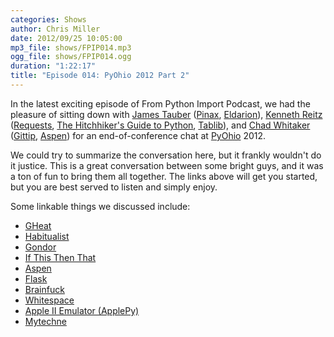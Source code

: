 ```yaml
---
categories: Shows
author: Chris Miller
date: 2012/09/25 10:05:00
mp3_file: shows/FPIP014.mp3
ogg_file: shows/FPIP014.ogg
duration: "1:22:17"
title: "Episode 014: PyOhio 2012 Part 2"
---
```

In the latest exciting episode of From Python Import Podcast, we had the
pleasure of sitting down with
[James Tauber][jt] ([Pinax][pinax], [Eldarion][eldarion]),
[Kenneth Reitz][kr] ([Requests][requests], [The Hitchhiker's Guide to Python][pg], [Tablib][tablib]),
and [Chad Whitaker][cw] ([Gittip][gittip], [Aspen][aspen])
for an end-of-conference chat at [PyOhio][pyohio] 2012.

We could try to summarize the conversation here, but it frankly wouldn't
do it justice.  This is a great conversation between some bright guys, and
it was a ton of fun to bring them all together. The links above will get
you started, but you are best served to listen and simply enjoy.

Some linkable things we discussed include:

 * [GHeat][gheat]
 * [Habitualist][hab]
 * [Gondor][gondor]
 * [If This Then That][ifttt]
 * [Aspen][aspen]
 * [Flask][flask]
 * [Brainfuck][brainfuck]
 * [Whitespace][whitespace]
 * [Apple II Emulator (ApplePy)][apple2]
 * [Mytechne][mytechne]


[jt]: http://jtauber.com/
[pinax]: http://jtauber.com/pinax/
[eldarion]: http://jtauber.com/eldarion/
[kr]: http://www.kennethreitz.com/
[requests]: http://docs.python-requests.org/
[pg]: http://docs.python-guide.org/
[tablib]: http://docs.python-tablib.org/
[cw]: http://lkd.to/chadwhitaker
[gittip]: https://www.gittip.com/
[gheat]: http://code.google.com/p/gheat/
[hab]: https://habitualist.com/
[gondor]: https://gondor.io/
[ifttt]: https://ifttt.com/
[aspen]: http://aspen.io/
[flask]: http://flask.pocoo.org/
[brainfuck]: http://www.muppetlabs.com/~breadbox/bf/
[whitespace]: http://compsoc.dur.ac.uk/whitespace/
[apple2]: http://jtauber.com/applepy/
[mytechne]: http://mytechne.com/
[pyohio]: http://pyohio.org
